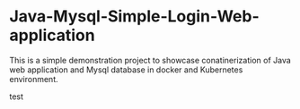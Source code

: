 # Java-Mysql-Simple-Login-Web-application

This is a simple demonstration project to showcase conatinerization of Java web application and Mysql database in docker and Kubernetes environment.


test
